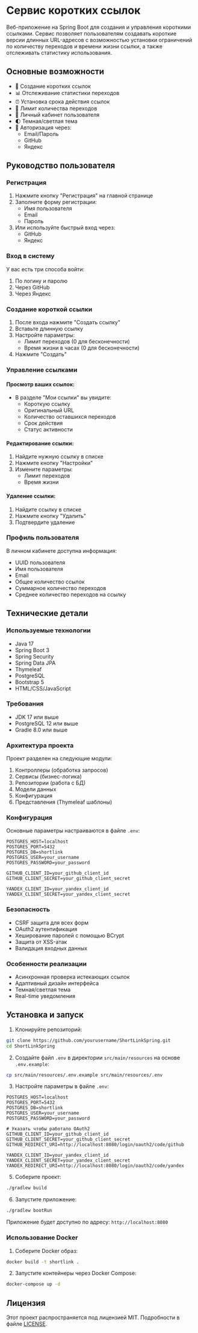 # Сервис коротких ссылок

Веб-приложение на Spring Boot для создания и управления короткими ссылками. Сервис позволяет пользователям создавать короткие версии длинных URL-адресов с возможностью установки ограничений по количеству переходов и времени жизни ссылки, а также отслеживать статистику использования.

## Основные возможности

- 🔗 Создание коротких ссылок
- 📊 Отслеживание статистики переходов
- ⏰ Установка срока действия ссылок
- 🔄 Лимит количества переходов
- 👤 Личный кабинет пользователя
- 🌓 Темная/светлая тема
- 🔐 Авторизация через:
  - Email/Пароль
  - GitHub
  - Яндекс


## Руководство пользователя

### Регистрация
1. Нажмите кнопку "Регистрация" на главной странице
2. Заполните форму регистрации:
   - Имя пользователя
   - Email
   - Пароль
3. Или используйте быстрый вход через:
   - GitHub
   - Яндекс

### Вход в систему
У вас есть три способа войти:
1. По логину и паролю
2. Через GitHub
3. Через Яндекс

### Создание короткой ссылки
1. После входа нажмите "Создать ссылку"
2. Вставьте длинную ссылку
3. Настройте параметры:
   - Лимит переходов (0 для бесконечности)
   - Время жизни в часах (0 для бесконечности)
4. Нажмите "Создать"

### Управление ссылками
#### Просмотр ваших ссылок:
- В разделе "Мои ссылки" вы увидите:
  - Короткую ссылку
  - Оригинальный URL
  - Количество оставшихся переходов
  - Срок действия
  - Статус активности

#### Редактирование ссылки:
1. Найдите нужную ссылку в списке
2. Нажмите кнопку "Настройки"
3. Измените параметры:
   - Лимит переходов
   - Время жизни

#### Удаление ссылки:
1. Найдите ссылку в списке
2. Нажмите кнопку "Удалить"
3. Подтвердите удаление

### Профиль пользователя
В личном кабинете доступна информация:
- UUID пользователя
- Имя пользователя
- Email
- Общее количество ссылок
- Суммарное количество переходов
- Среднее количество переходов на ссылку


## Технические детали

### Используемые технологии
- Java 17
- Spring Boot 3
- Spring Security
- Spring Data JPA
- Thymeleaf
- PostgreSQL
- Bootstrap 5
- HTML/CSS/JavaScript

### Требования
- JDK 17 или выше
- PostgreSQL 12 или выше
- Gradle 8.0 или выше

### Архитектура проекта
Проект разделен на следующие модули:
1. Контроллеры (обработка запросов)
2. Сервисы (бизнес-логика)
3. Репозитории (работа с БД)
4. Модели данных
5. Конфигурация
6. Представления (Thymeleaf шаблоны)

### Конфигурация
Основные параметры настраиваются в файле `.env`:

```properties
POSTGRES_HOST=localhost
POSTGRES_PORT=5432
POSTGRES_DB=shortlink
POSTGRES_USER=your_username
POSTGRES_PASSWORD=your_password

GITHUB_CLIENT_ID=your_github_client_id
GITHUB_CLIENT_SECRET=your_github_client_secret

YANDEX_CLIENT_ID=your_yandex_client_id
YANDEX_CLIENT_SECRET=your_yandex_client_secret
```

### Безопасность
- CSRF защита для всех форм
- OAuth2 аутентификация
- Хеширование паролей с помощью BCrypt
- Защита от XSS-атак
- Валидация входных данных

### Особенности реализации
- Асинхронная проверка истекающих ссылок
- Адаптивный дизайн интерфейса
- Темная/светлая тема
- Real-time уведомления

## Установка и запуск

1. Клонируйте репозиторий:
```bash
git clone https://github.com/yourusername/ShortLinkSpring.git
cd ShortLinkSpring
```

2. Создайте файл `.env` в директории `src/main/resources` на основе `.env.example`:
```bash
cp src/main/resources/.env.example src/main/resources/.env
```

3. Настройте параметры в файле `.env`:
```properties
POSTGRES_HOST=localhost
POSTGRES_PORT=5432
POSTGRES_DB=shortlink
POSTGRES_USER=your_username
POSTGRES_PASSWORD=your_password

# Указать чтобы работало OAuth2
GITHUB_CLIENT_ID=your_github_client_id
GITHUB_CLIENT_SECRET=your_github_client_secret
GITHUB_REDIRECT_URI=http://localhost:8080/login/oauth2/code/github

YANDEX_CLIENT_ID=your_yandex_client_id
YANDEX_CLIENT_SECRET=your_yandex_client_secret
YANDEX_REDIRECT_URI=http://localhost:8080/login/oauth2/code/yandex
```

5. Соберите проект:
```bash
./gradlew build
```

6. Запустите приложение:
```bash
./gradlew bootRun
```

Приложение будет доступно по адресу: `http://localhost:8080`

### Использование Docker

1. Соберите Docker образ:
```bash
docker build -t shortlink .
```

2. Запустите контейнеры через Docker Compose:
```bash
docker-compose up -d
```

## Лицензия

Этот проект распространяется под лицензией MIT. Подробности в файле [LICENSE](LICENSE). 